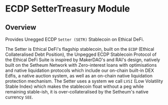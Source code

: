 # ECDP SetterTreasury Module

## Overview

Provides Unegged ECDP `Setter (SETR)` Stablecoin on Ethical DeFi.

The Setter is Ethical DeFi's flagship stablecoin, built on the `ECDP` (Ethical Collateralised Debt Position), the Unpegged ECDP Stablecoin Protocol of the Ethical DeFi Suite is inspired by MakerDAO's and RAI's design, natively built on the Setheum Network with Zero-interest loans with optimisations and native liquidation protocols which include our on-chain built-in DEX Edfis, a native auction system, as well as an on-chain native liquidation protection mechanism. The Setter uses a system we call `LVSI` (Low Volatility Stable Index) which makes the stablecoin float without a peg while remaining stable-ish, it is over-collateralised by the Setheum's native currency `SEE`.
